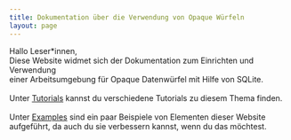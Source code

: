 ```yaml
---
title: Dokumentation über die Verwendung von Opaque Würfeln
layout: page
---
```

Hallo Leser\*innen,\
Diese Website widmet sich der Dokumentation zum Einrichten und Verwendung\
einer Arbeitsumgebung für Opaque Datenwürfel mit Hilfe von SQLite.\
\
Unter [Tutorials](https://ecksteind.github.io/docs/) kannst du verschiedene Tutorials zu diesem Thema finden.\
\
Unter [Examples](https://ecksteind.github.io/examples/) sind ein paar Beispiele von Elementen dieser Website aufgeführt, 
da auch du sie verbessern kannst, wenn du das möchtest.
